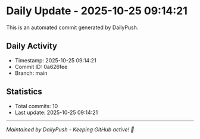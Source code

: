 # Daily Update - 2025-10-25 09:14:21

This is an automated commit generated by DailyPush.

## Daily Activity
- Timestamp: 2025-10-25 09:14:21
- Commit ID: 0a626fee
- Branch: main

## Statistics
- Total commits: 10
- Last update: 2025-10-25 09:14:21

---
*Maintained by DailyPush - Keeping GitHub active! 🚀*
